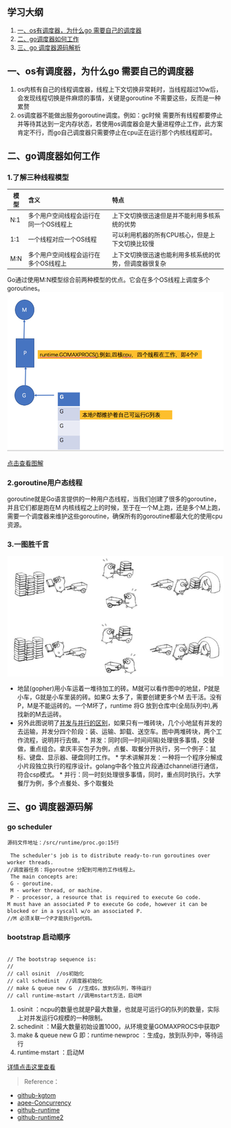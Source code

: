 ## 学习大纲
1. [一、os有调度器，为什么go 需要自己的调度器](#1)
2. [二、go调度器如何工作](#2) 
3. [三、go 调度器源码解析](#3) 


## <span id="1">一、os有调度器，为什么go 需要自己的调度器</span>
1.  os内核有自己的线程调度器，线程上下文切换非常耗时，当线程超过10w后，会发现线程切换是件麻烦的事情，关键是goroutine 不需要这些，反而是一种累赘
2.  os调度器不能做出服务goroutine调度。例如：gc时候 需要所有线程都要停止并等待其达到一定内存状态，若使用os调度器会是大量进程停止工作，此方案肯定不行，而go自己调度器只需要停止在cpu正在运行那个内核线程即可。
## <span id="2">二、go调度器如何工作</span>

### 1.了解三种线程模型

|模型	|含义	|特点|
| - | :- | :- | 
|N:1|	多个用户空间线程会运行在同一个OS线程上|上下文切换很迅速但是并不能利用多核系统的优势
|1:1|	一个线程对应一个OS线程|可以利用机器的所有CPU核心，但是上下文切换比较慢
|M:N|	多个用户空间线程会运行在多个OS线程上|上下文切换很迅速也能利用多核系统的优势，但调度器很复杂

 Go通过使用M:N模型综合前两种模型的优点。它会在多个OS线程上调度多个goroutines。
 ![sched](https://github.com/kgtom/back-end/blob/master/pic/sched.png)
 
 [点击查看图解](https://github.com/kgtom/go-notes/blob/master/runtime2.md)
 
### 2.goroutine用户态线程
  goroutine就是Go语言提供的一种用户态线程，当我们创建了很多的goroutine，并且它们都是跑在M 内核线程之上的时候，至于在一个M上跑，还是多个M上跑，需要一个调度器来维护这些goroutine，确保所有的goroutine都最大化的使用cpu资源。
  
### 3.一图胜千言
![goroutine](https://github.com/kgtom/back-end/blob/master/pic/goroutine.jpg)
* 地鼠(gopher)用小车运着一堆待加工的砖。M就可以看作图中的地鼠，P就是小车，G就是小车里装的砖。如果G 太多了，需要创建更多个M 去干活。没有P，M是不能运砖的。一个M坏了，runtime 将G 放到仓库中(全局队列中),再找新的M去运砖。
* 另外此图说明了[并发与并行的区别](http://www.aqee.net/docs/Concurrency-is-not-Parallelism/#slide-1)，如果只有一堆砖块，几个小地鼠有并发的去运输，并发分四个阶段：装、运输、卸载、送空车。图中两堆砖块，两个工作流程，说明并行去做。
        *  并发：同时(同一时间间隔)处理很多事情，交替做，重点组合。拿庆丰买包子为例，点餐、取餐分开执行，另一个例子：鼠标、键盘、显示器、硬盘同时工作。
        *  学术讲解并发：一种将一个程序分解成小片段独立执行的程序设计。golang中各个独立片段通过channel进行通信，符合csp模式。
        *  并行：同一时刻处理很多事情，同时，重点同时执行。大学餐厅为例，多个点餐处、多个取餐处
        

## <span id="3">三、go 调度器源码解</span>


### go scheduler 
`源码文件地址：/src/runtime/proc.go:15行`
~~~
 The scheduler's job is to distribute ready-to-run goroutines over worker threads.  
//调度器任务：将goroutne 分配到可用的工作线程上。
 The main concepts are:  
 G - goroutine.  
 M - worker thread, or machine.  
 P - processor, a resource that is required to execute Go code.  
M must have an associated P to execute Go code, however it can be blocked or in a syscall w/o an associated P.
//M 必须关联一个P才能执行go代码。
~~~

### bootstrap 启动顺序
~~~

// The bootstrap sequence is:  
//  
// call osinit  //os初始化
// call schedinit  //调度器初始化
// make & queue new G  //生成G，放到G队列，等待运行
// call runtime·mstart //调用mstart方法，启动M
~~~
1.  osinit ：ncpu的数量也就是P最大数量，也就是可运行G的队列的数量，实际上对并发运行G规模的一种限制。
2.  schedinit ：M最大数量初始设置1000，从环境变量GOMAXPROCS中获取P
3. make & queue new G 即：runtime·newproc ：生成g，放到队列中，等待运行
4. runtime·mstart ：启动M

[详情点击这里查看](https://github.com/kgtom/go-notes/blob/master/runtime.md)



>Reference：
* [github-kgtom](https://github.com/kgtom/go_case/blob/master/2018summary/goroutine%E7%90%86%E8%A7%A3)
* [aqee-Concurrency](http://www.aqee.net/docs/Concurrency-is-not-Parallelism/#slide-19)
* [github-runtime](https://github.com/kgtom/go-notes/blob/master/runtime.md)
* [github-runtime2](https://github.com/kgtom/go-notes/blob/master/runtime2.md)
